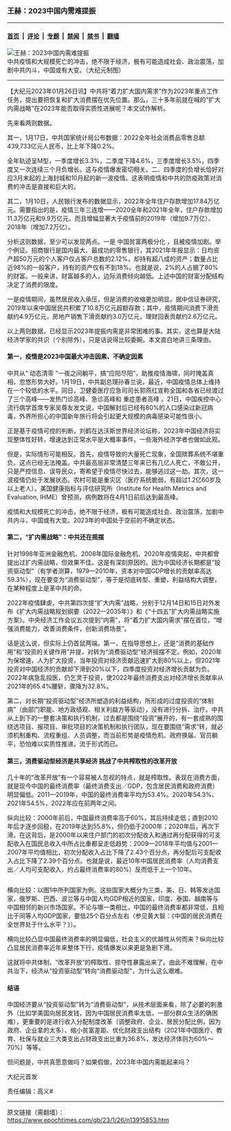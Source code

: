 ### 王赫：2023中国内需难提振

---

#### [首页](../../../..?n13915853) &nbsp;|&nbsp; [评论](../../../../../epoch-comment?n13915853) &nbsp;|&nbsp; [专题](../../../../../epoch-special?n13915853) &nbsp;|&nbsp; [禁闻](../../../../../epoch-news?n13915853) &nbsp;|&nbsp; [禁书](../../../../../books?n13915853) &nbsp;|&nbsp; [翻墙](https://github.com/gfw-breaker/nogfw/blob/master/README.md?n13915853)


<div><img alt="王赫：2023中国内需难提振" class="attachment-djy_600_400 size-djy_600_400 wp-post-image" src="https://i.epochtimes.com/assets/uploads/2023/01/id13912270-0120_1200x800-600x400.jpg"/>
<div class="caption">
 中共疫情和大规模死亡的冲击，绝不限于经济，极有可能造成社会、政治震荡，加剧中共内斗，中国或有大变。（大纪元制图）
</div></div><hr/><div class="post_content" id="artbody" itemprop="articleBody">
 <!-- article content begin -->
 <p>
  【大纪元2023年01月26日讯】中共将“着力扩大国内需求”作为2023年重点工作任务，提出要把恢复和扩大消费摆在优先位置。那么，三十多年前就在喊的“扩大内需战略”在2023年能否取得实质性进展呢？本文试作解析。
 </p>
 <p>
  先来看两则数据。
 </p>
 <p>
  其一，1月17日，中共国家统计局公布数据：2022全年社会消费品零售总额439,733亿元人民币，比上年下降0.2%。
 </p>
 <p>
  全年轨迹呈M型，一季度增长3.3%，二季度下降4.6%，三季度增长3.5%，四季度又一次连续三个月负增长。这与疫情爆发密切相关。二、四季度的负增长恰好对应3月末起的上海封城和10月起的新一波疫情。这表明疫情和中共的防疫政策对消费的冲击是直接和巨大的。
 </p>
 <p>
  其二，1月10日，人民银行发布的数据显示，2022年全年住户存款增加17.84万亿元。需要指出的是，疫情三年三连增——2020全年和2021年全年，住户存款增加11.3万亿元和9.9万亿元，而且增幅显著大于疫情前的2019年（增加9.7万亿）、2018年（增加7.2万亿）。
 </p>
 <p>
  分析这则数据，至少可以发现两点。一是
  <ok href="https://www.epochtimes.com/gb/tag/%E4%B8%AD%E5%9B%BD%E8%B4%AB%E5%AF%8C%E4%B8%A4%E6%9E%81%E5%88%86%E5%8C%96.html">
   中国贫富两极分化
  </ok>
  ，且被疫情加剧。举个例证。招商银行是国内最大、最成功的零售银行，其2021年年报显示：日均资产超50万元的个人客户仅占客户总数的2.12%，却持有超八成的资产；数量占比近98%的一般客户，持有的资产仅有不到18%。也就是说，2%的人占据了80%的财富。一般来讲，财富越多的人，边际消费倾向越低。上述中国的财富分配结构决定了消费的限度。
 </p>
 <p>
  一是疫情期间，虽然居民收入承压，但是消费的收缩更加明显。据中信证券研究，2019年以来中国居民共积累了10.8万亿元超额存款；其中，疫情期间消费下滑贡献约4.9万亿元，房地产销售下滑贡献约3.0万亿元，理财回表贡献约2.6万亿元。
 </p>
 <p>
  以上两则数据，已经显示2023年提振内需是非常困难的事。其实，这也算是大陆经济学家的共识（个别除外），只是话说得比较委婉。本文直白地讲三条理由。
 </p>
 <h4>
  第一，疫情是2023中国最大冲击因素、不确定因素
 </h4>
 <p>
  中共从“
  <ok href="https://www.epochtimes.com/gb/tag/%E5%8A%A8%E6%80%81%E6%B8%85%E9%9B%B6.html">
   动态清零
  </ok>
  ”一夜之间躺平，搞“应阳尽阳”，助推疫情海啸，同时掩盖真相，忽悠形势大好。1月19日，中共副总理孙春兰说，最近，中国疫情总体上维持在一个较低的水平。同日，卫健委医疗应急司司长郭燕红宣称全国和各省已经渡过了三个高峰——发热门诊高峰、急诊高峰和
  <ok href="https://www.epochtimes.com/gb/tag/%E9%87%8D%E7%97%87%E6%82%A3%E8%80%85%E9%AB%98%E5%B3%B0.html">
   重症患者高峰
  </ok>
  。21日，中国疾控中心流行病学首席专家吴尊友发文说，中国解封后已经有80%的人口感染过新冠病毒，外界所担心的中国新年旅行将会引起更大规模的病毒感染可能性很小。
 </p>
 <p>
  正是基于疫情可控的判断，刘鹤在达沃斯世界经济论坛称，2023年中国经济将实现整体性好转，增速达到正常水平是大概率事件。一些海外经济学者也做如此观。
 </p>
 <p>
  但是，实际情形可能相反。首先，疫情导致的大量死亡现象，全国殡葬系统不堪重负。这点已经无法掩盖。中共最高层非常清楚三年来已有几亿人死亡，不敢公开，只是严控信息、误导民众，寄希望于疫情尽快过去，能够逃过这一劫。其次，这一波疫情仍处于发展状态。农村可能是重灾区（医疗系统脆弱，有超过1.2亿60岁及以上老人）。美国健康指标与评估研究所（Institute for Health Metrics and Evaluation, IHME）曾预测，病例数将在4月1日前后达到最高峰。
 </p>
 <p>
  疫情和大规模死亡的冲击，绝不限于经济，极有可能造成社会、政治震荡，加剧中共内斗，中国或有大变。2023年的中国处于空前的不确定状态。
 </p>
 <h4>
  第二，“扩内需战略”：中共还在摇摆
 </h4>
 <p>
  针对1998年亚洲金融危机、2008年国际金融危机、2020年疫情突起，中共都曾提出过扩内需战略，但效果不佳。这是有深刻原因的。因为中国经济长期都是“投资驱动型”（有学者测算，1979—2010年，资本对中国GDP增长的贡献率高达59.3%），现在要变为“消费驱动型”，等于是彻底转型、重塑，利益结构大调整，在某种程度上是革中共的命。
 </p>
 <p>
  2022年疫情肆虐，中共第四次提“扩大内需”战略，分别于12月14日和15日对外发布《扩大内需战略规划纲要（2022—2035年）》和《“十四五”扩大内需战略实施方案》。中央经济工作会议五次提到“内需”，将“着力扩大国内需求”摆在首位，“增强消费能力，改善消费条件，创新消费场景”。
 </p>
 <p>
  话是这么说，但实际上仍首鼠两端。第一，在指导思想上，还是“消费的基础作用”和“投资的关键作用”并提，对转为“消费驱动型”经济摇摆不定。例如，2020年为保增速，人为扩大投资，当年投资对经济贡献迅速扩大到80%以上，但2021年投资对中国经济的贡献却下滑到20%以下，四季度投资对经济增长贡献为负。2022年病急乱投医，仍乞灵于投资，使2022年最终消费支出对经济增长贡献率从2021年的65.4%腰斩，骤降为32.8%。
 </p>
 <p>
  第二，对长期“投资驱动型”经济所塑造的利益结构，所形成的过度投资的“体制病”（由部门职能、地方政绩观、相关利益方等驱动），没有进行分拆、治疗。中共从上到下的一整套决策和执行机制，过去都是围绕“投资”展开的，有一套成熟的围绕选项目、报项目、审批项目的决策机制和执行团队，现在要围绕“需求”转，就必须机制重构、流程重组、人员调整，而当前形势是疫情危机、政府换届、官员躺平，恐怕难以实质性推进，流于形式而已。
 </p>
 <h4>
  第三，消费驱动型经济是共享经济 挑战了中共榨取性的改革开放
 </h4>
 <p>
  几十年的“改革开放”有一个容易被人忽视的特点，就是榨取性。表现在消费方面，就是现今中国的最终消费率（最终消费支出／GDP，包含居民消费和政府消费）明显偏低。2011—2019年，中国的最终消费率平均为53.4%。2020年54.3%、2021年54.5%，2022年应在前两年之间。
 </p>
 <p>
  纵向比较：2000年前后，中国最终消费率高于60%，其后持续走低；直到2010年后才逐步回稳，在2019年达到55.8%，但仍低于2000年；2020年后，再次下滑。在这背后，是2000年以来住户部门的初次分配收入和通过再分配获得的可支配收入在国民总收入中所占比重都呈走低趋势：2009—2018年平均值与2001—2007年平均值相比，初次分配收入占比下降了2.43个百分点，再分配后可支配收入占比下降了2.39个百分点。也就是说，最近10年中国居民消费率（人均消费支出／人均可支配收入，约占最终消费率的80%）反而低于上一个10年。
 </p>
 <p style="text-align: center;">
  <ok href="https://i.epochtimes.com/assets/uploads/2023/01/id13915919-40fbe2e8505a6098fac654ba49d8ad35.jpg">
   <img alt="" class="aligncenter wp-image-13915919" src="https://i.epochtimes.com/assets/uploads/2023/01/id13915919-40fbe2e8505a6098fac654ba49d8ad35.jpg"/>
  </ok>
 </p>
 <p>
  横向比较：以图1中所列国家为例。这些国家大概分为三类，美、日、韩等发达国家，俄罗斯、巴西、波兰等与中国人均GDP相近的国家，印度、泰国、越南等与中国相邻的新兴市场国家。不论与哪一类相比，中国的最终消费率都非常低，且相比于同等人均GDP国家，要低25个百分点左右（参见黄大智：《中国的居民消费在全世界处于什么水平？》）。
 </p>
 <p>
  横向比较凸显中国最终消费率的明显偏低，社会主义的优越性从何而来？纵向比较凸显居民消费率近年来整体下行，疫情爆发以来更是急剧下滑。
 </p>
 <p>
  这就将中共体制、“改革开放”的榨取性、掠夺性暴露出来了。由此不难理解，在中共治下，经济从“投资驱动型”转向“消费驱动型”，为什么这么艰难。
 </p>
 <h4>
  结语
 </h4>
 <p>
  中国经济要从“投资驱动型”转为“消费驱动型”，从技术层面来看，除了必要的刺激外（比如学美国向居民发钱，因为中国居民消费率太低，一部分群众生活的确困难），更重要的是进行收入分配制度改革（调整政府、企业、居民分配比例，因为政府、企业拿的太多）、缩小贫富差距、优化财政支出结构（2021年中国医疗、教育、社保与就业三大类支出占财政支出比重为36.8%，发达经济体则为60%～70%）等等。
 </p>
 <p>
  但问题是，中共真愿意做吗？如果假做，2023年中国内需能起来吗？
 </p>
 <p>
  大纪元首发
 </p>
 <p>
  责任编辑：高义#
 </p>
 <!-- article content end -->
 <div id="below_article_ad">
 </div>
</div>


---

原文链接（需翻墙）：https://www.epochtimes.com/gb/23/1/26/n13915853.htm